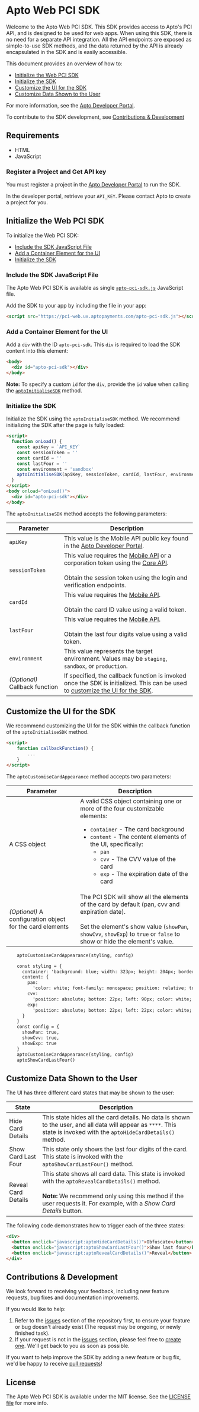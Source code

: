 # Apto Web PCI SDK

Welcome to the Apto Web PCI SDK. This SDK provides access to Apto's PCI API, and is designed to be used for web apps. When using this SDK, there is no need for a separate API integration. All the API endpoints are exposed as simple-to-use SDK methods, and the data returned by the API is already encapsulated in the SDK and is easily accessible.

This document provides an overview of how to:

* [Initialize the Web PCI SDK](#initialize-the-web-pci-sdk)
* [Initialize the SDK](#initialize-the-sdk)
* [Customize the UI for the SDK](#customize-the-ui-for-the-sdk)
* [Customize Data Shown to the User](#customize-data-shown-to-the-user)

For more information, see the [Apto Developer Portal](https://developer.aptopayments.com).

To contribute to the SDK development, see [Contributions & Development](#contributions-Development)

## Requirements

* HTML
* JavaScript

### Register a Project and Get API key

You must register a project in the [Apto Developer Portal](https://developer.aptopayments.com) to run the SDK. 

In the developer portal, retrieve your `API_KEY`. Please contact Apto to create a project for you.

## Initialize the Web PCI SDK

To initialize the Web PCI SDK:

* [Include the SDK JavaScript File](#include-the-sdk-javascript-file)
* [Add a Container Element for the UI](#add-a-container-element-for-the-ui)
* [Initialize the SDK](#initialize-the-sdk)

### Include the SDK JavaScript File

The Apto Web PCI SDK is available as single [`apto-pci-sdk.js`](https://pci-web.ux.aptopayments.com/apto-pci-sdk.js) JavaScript file.

Add the SDK to your app by including the file in your app:

```html
<script src="https://pci-web.ux.aptopayments.com/apto-pci-sdk.js"></script>
```

### Add a Container Element for the UI

Add a `div` with the ID `apto-pci-sdk`. This `div` is required to load the SDK content into this element:

```html
<body>
  <div id="apto-pci-sdk"></div>
</body>
```

**Note:** To specify a custom `id` for the `div`, provide the `id` value when calling the [`aptoInitialiseSDK`](#initialize-the-sdk) method.

### Initialize the SDK

Initialize the SDK using the `aptoInitialiseSDK` method. We recommend initializing the SDK after the page is fully loaded:

```html
<script>
  function onLoad() {
    const apiKey = `API_KEY`
    const sessionToken = ''
    const cardId = ''
    const lastFour = ''
    const environment = 'sandbox'
    aptoInitialiseSDK(apiKey, sessionToken, cardId, lastFour, environment, 'apto-pci-sdk', callbackFunction)
  }
</script>
<body onload="onLoad()">
  <div id="apto-pci-sdk"></div>
</body>
```

The `aptoInitialiseSDK` method accepts the following parameters:

Parameter|Description
---|---
`apiKey`|This value is the Mobile API public key found in the [Apto Developer Portal](https://developer.aptopayments.com).
`sessionToken`|This value requires the [Mobile API](https://www.aptopayments.com/refs/MobileAPI.html) or a corporation token using the [Core API](https://www.aptopayments.com/refs/CoreAPI.html). <br><br>Obtain the session token using the login and verification endpoints.
`cardId`|This value requires the [Mobile API](https://www.aptopayments.com/refs/MobileAPI.html). <br><br>Obtain the card ID value using a valid token.
`lastFour`|This value requires the [Mobile API](https://www.aptopayments.com/refs/MobileAPI.html). <br><br>Obtain the last four digits value using a valid token.
`environment`|This value represents the target environment. Values may be `staging`, `sandbox`, or `production`.
*(Optional)* Callback function|If specified, the callback function is invoked once the SDK is initialized. This can be used to [customize the UI for the SDK](#customize-the-ui-for-the-sdk).

## Customize the UI for the SDK

We recommend customizing the UI for the SDK within the callback function of the `aptoInitialiseSDK` method.

```html
<script>
	function callbackFunction() {
		...
	}
</script>
```

The `aptoCustomiseCardAppearance` method accepts two parameters:

Parameter|Description
---|---
A CSS object|A valid CSS object containing one or more of the four customizable elements: <ul><li>`container` - The card background</li><li>`content` - The content elements of the UI, specifically:<ul><li>`pan`</li><li>`cvv` - The CVV value of the card</li><li>`exp` - The expiration date of the card</li></ul></li></ul>
*(Optional)* A configuration object for the card elements|The PCI SDK will show all the elements of the card by default (pan, cvv and expiration date). <br><br>Set the element's show value (`showPan`, `showCvv`, `showExp`) to `true` or `false` to show or hide the element's value.

```html
    aptoCustomiseCardAppearance(styling, config)
```
```html
    const styling = {
      container: 'background: blue; width: 323px; height: 204px; border-radius: 8px;',
      content: {
        pan:
          'color: white; font-family: monospace; position: relative; top: 90px; font-size: 26px; text-align: center; font-weight: 600; text-shadow: 0 1px 1px rgba(43, 45, 53, 0.3);',
        cvv:
          'position: absolute; bottom: 22px; left: 90px; color: white; font-family: monospace; font-size: 16px; text-shadow: 0 1px 1px rgba(43, 45, 53, 0.3);',
        exp:
          'position: absolute; bottom: 22px; left: 22px; color: white; font-family: monospace; font-size: 16px; text-shadow: 0 1px 1px rgba(43, 45, 53, 0.3);'
      }
    }
    const config = {
      showPan: true,
      showCvv: true,
      showExp: true
    }
    aptoCustomiseCardAppearance(styling, config)
    aptoShowCardLastFour()
```

## Customize Data Shown to the User

The UI has three different card states that may be shown to the user:

State|Description
---|---
Hide Card Details|This state hides all the card details. No data is shown to the user, and all data will appear as `****`. This state is invoked with the `aptoHideCardDetails()` method.
Show Card Last Four|This state only shows the last four digits of the card. This state is invoked with the `aptoShowCardLastFour()` method.
Reveal Card Details|This state shows all card data. This state is invoked with the `aptoRevealCardDetails()` method. <br><br>**Note:** We recommend only using this method if the user requests it. For example, with a *Show Card Details* button. 

The following code demonstrates how to trigger each of the three states:

```html
<div>
  <button onclick="javascript:aptoHideCardDetails()">Obfuscate</button>
  <button onclick="javascript:aptoShowCardLastFour()">Show last four</button>
  <button onclick="javascript:aptoRevealCardDetails()">Reveal</button>
</div>
```

## Contributions & Development

We look forward to receiving your feedback, including new feature requests, bug fixes and documentation improvements.

If you would like to help: 

1. Refer to the [issues](https://github.com/AptoPayments/apto-pci-sdk-web/issues) section of the repository first, to ensure your feature or bug doesn't already exist (The request may be ongoing, or newly finished task).
2. If your request is not in the [issues](https://github.com/AptoPayments/apto-pci-sdk-web/issues) section, please feel free to [create one](https://github.com/AptoPayments/apto-pci-sdk-web/issues/new). We'll get back to you as soon as possible.

If you want to help improve the SDK by adding a new feature or bug fix, we'd be happy to receive [pull requests](https://github.com/AptoPayments/apto-pci-sdk-web/compare)!

## License

The Apto Web PCI SDK is available under the MIT license. See the [LICENSE file](LICENSE) for more info.
